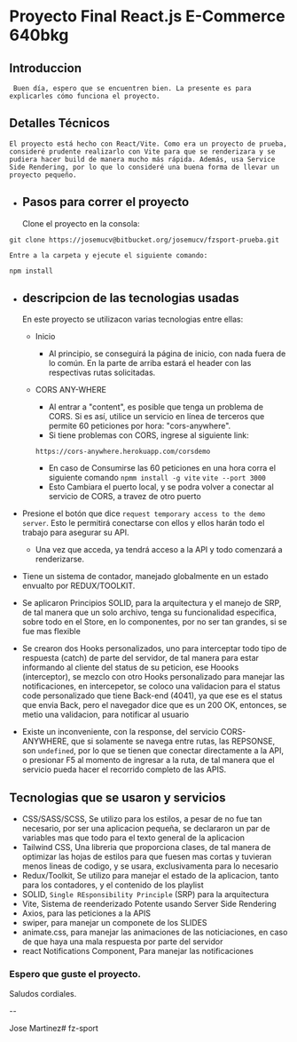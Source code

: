 # Proyecto Final React.js E-Commerce 640bkg

## Introduccion

     Buen día, espero que se encuentren bien. La presente es para explicarles cómo funciona el proyecto.

## Detalles Técnicos

    El proyecto está hecho con React/Vite. Como era un proyecto de prueba, consideré prudente realizarlo con Vite para que se renderizara y se pudiera hacer build de manera mucho más rápida. Además, usa Service Side Rendering, por lo que lo consideré una buena forma de llevar un proyecto pequeño.

- ## Pasos para correr el proyecto

  Clone el proyecto en la consola:

`git clone https://josemucv@bitbucket.org/josemucv/fzsport-prueba.git`

    Entre a la carpeta y ejecute el siguiente comando:

`npm install`
- ## descripcion de las tecnologias usadas

  En este proyecto se utilizacon varias tecnologias entre ellas:

  - Inicio
    - Al principio, se conseguirá la página de inicio, con nada fuera de lo común. En la parte de arriba estará el header con las respectivas rutas solicitadas.
  - CORS ANY-WHERE
    - Al entrar a "content", es posible que tenga un problema de CORS. Si es así, utilice un servicio en línea de terceros que permite 60 peticiones por hora: "cors-anywhere".
    - Si tiene problemas con CORS, ingrese al siguiente link:

    `https://cors-anywhere.herokuapp.com/corsdemo`
    - En caso de Consumirse las 60 peticiones en una hora corra el siguiente comando
     `npmm install -g vite`
     `vite --port 3000`
    - Esto Cambiara el puerto local, y se podra volver a conectar al servicio de CORS, a travez de otro puerto

    
 - Presione el botón que dice `request temporary access to the demo server`. Esto le permitirá conectarse con ellos y ellos harán todo el trabajo para asegurar su API.
    - Una vez que acceda, ya tendrá acceso a la API y todo comenzará a renderizarse.

 - Tiene un sistema de contador, manejado globalmente en un estado envualto por REDUX/TOOLKIT.

 - Se aplicaron Principios SOLID, para la arquitectura y el manejo de SRP, de tal manera que un solo archivo, tenga su funcionalidad especifica, sobre todo en el Store, en lo componentes, por no ser tan grandes, 
 si se fue mas flexible
 - Se crearon dos Hooks personalizados, uno para interceptar todo tipo de respuesta (catch) de parte del servidor, de tal manera para estar informando al cliente del status de su peticion, ese Hoooks (interceptor), se mezclo con otro Hooks personalizado para manejar las notificaciones, en intercepetor, se coloco una validacion para el status code personalizado que tiene Back-end (4041), ya que ese es el status que envia Back, pero el navegador dice que es un 200 OK, entonces, se metio una validacion, para notificar al usuario

 - Existe un inconveniente, con la response, del servicio CORS-ANYWHERE, que si solamente se navega entre rutas, las REPSONSE, son `undefined`, por lo que se tienen que conectar directamente a la API, o presionar F5 al momento de ingresar a la ruta, de tal manera que el servicio pueda hacer el recorrido completo de las APIS.
 ## Tecnologias que se usaron y servicios

 - CSS/SASS/SCSS, Se utilizo para los estilos, a pesar de no fue tan necesario, por ser una aplicacion pequeña, se declararon un par de variables mas que todo para el texto general de la aplicacion
 - Tailwind CSS, Una libreria que proporciona clases, de tal manera de optimizar las hojas de estilos para que fuesen mas cortas y tuvieran menos lineas de codigo, y se usara, exclusivamenta para lo necesario
 - Redux/Toolkit, Se utilizo para manejar el estado de la aplicacion, tanto para los contadores, y el contenido de los playlist
 - SOLID, `Single REsponsibility Principle` (SRP) para la arquitectura
 - Vite, Sistema de reenderizado Potente usando Server Side Rendering
 - Axios, para las peticiones a la APIS
 - swiper, para manejar un componete de los SLIDES
 - animate.css, para manejar las animaciones de las noticiaciones, en caso de que haya una mala respuesta por parte del servidor
 - react Notifications Component, Para manejar las notificaciones


### Espero que guste el proyecto.

Saludos cordiales.

--

Jose Martinez# fz-sport
